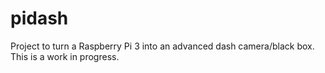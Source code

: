 # pidash
Project to turn a Raspberry Pi 3 into an advanced dash camera/black box.
This is a work in progress.
